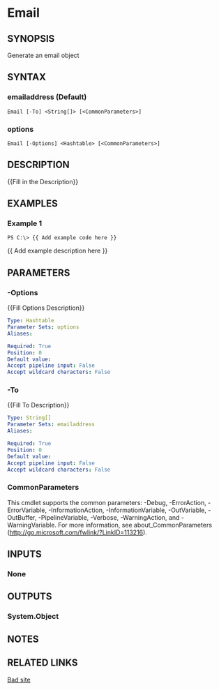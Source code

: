 ﻿---
external help file: Watchmen-help.xml
schema: 2.0.0
online version: 
---

# Email
## SYNOPSIS
Generate an email object
## SYNTAX

### emailaddress (Default)
```
Email [-To] <String[]> [<CommonParameters>]
```

### options
```
Email [-Options] <Hashtable> [<CommonParameters>]
```

## DESCRIPTION
{{Fill in the Description}}
## EXAMPLES

### Example 1
```
PS C:\> {{ Add example code here }}
```

{{ Add example description here }}
## PARAMETERS

### -Options
{{Fill Options Description}}

```yaml
Type: Hashtable
Parameter Sets: options
Aliases: 

Required: True
Position: 0
Default value: 
Accept pipeline input: False
Accept wildcard characters: False
```

### -To
{{Fill To Description}}

```yaml
Type: String[]
Parameter Sets: emailaddress
Aliases: 

Required: True
Position: 0
Default value: 
Accept pipeline input: False
Accept wildcard characters: False
```

### CommonParameters
This cmdlet supports the common parameters: -Debug, -ErrorAction, -ErrorVariable, -InformationAction, -InformationVariable, -OutVariable, -OutBuffer, -PipelineVariable, -Verbose, -WarningAction, and -WarningVariable. For more information, see about_CommonParameters (http://go.microsoft.com/fwlink/?LinkID=113216).
## INPUTS

### None

## OUTPUTS

### System.Object

## NOTES

## RELATED LINKS

[Bad site](http://www.asdfasfdasdfasfdasfd.com)


